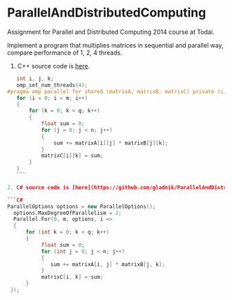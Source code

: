 ParallelAndDistributedComputing
===============================

Assignment for Parallel and Distributed Computing 2014 course at Todai.

Implement a program that multiplies matrices in sequential and parallel way, compare performance of 1, 2, 4 threads.

1. C++ source code is [here](https://github.com/gladnik/ParallelAndDistributedComputing/blob/master/MatrixMultiplicationCPP/MatrixMultiplicationCPP/MatrixMultiplication.cpp).

 ```C++
	int i, j, k;
	omp_set_num_threads(4);
#pragma omp parallel for shared (matrixA, matrixB, matrixC) private (i, j, k)
	for (i = 0; i < m; i++)
	{
		for (k = 0; k < q; k++)
		{
			float sum = 0;
			for (j = 0; j < n; j++)
			{
				sum += matrixA[i][j] * matrixB[j][k]; 
			}
			matrixC[i][k] = sum;
		}
	}
    ```
 
2. C# source code is [here](https://github.com/gladnik/ParallelAndDistributedComputing/blob/master/MatrixMultiplicationCS/MatrixMultiplicationCS/MatrixMultiplication.cs).
 
 ```C#
 ParallelOptions options = new ParallelOptions();
   options.MaxDegreeOfParallelism = 2;
   Parallel.For(0, m, options, i =>
   {
       for (int k = 0; k < q; k++)
       {
            float sum = 0;
            for (int j = 0; j < n; j++)
            {
               sum += matrixA[i, j] * matrixB[j, k];
            }
            matrixC[i, k] = sum;
       }
  });
 ```
